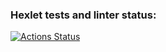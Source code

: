 ### Hexlet tests and linter status:
[![Actions Status](https://github.com/Avgysto/frontend-project-44/workflows/hexlet-check/badge.svg)](https://github.com/Avgysto/frontend-project-44/actions)